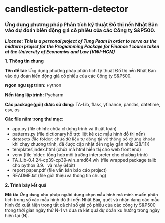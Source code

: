 # candlestick-pattern-detector

### Ứng dụng phương pháp Phân tích kỹ thuật Đồ thị nến Nhật Bản vào dự đoán biến động giá cổ phiếu của các Công ty S&P500.

**_License: This is a personal project of Tung Pham in order to serve as the midterm project for the Programming Package for Finance 1 course taken at the University of Economics and Law (VNU-HCM)_** 

**1. Thông tin chung**

**Tên đề tài:** Ứng dụng phương pháp phân tích kỹ thuật Đồ thị nến Nhật Bản vào dự đoán biến động giá cổ phiếu của các Công ty S&P500.

**Ngôn ngữ lập trình:** Python

**Nền tảng lập trình:** Pycharm

**Các package (gói) được sử dụng:** TA-Lib, flask, yfinance, pandas, datetime, csv, os

**Các file nằm trong thư mục:**
  + app.py (file chính: chứa chương trình và thuật toán)
  + patterns.py (file dictionary hỗ trợ: liệt kê các mẫu hình đồ thị nến)
  + datasets (file folder: chứa dữ liệu tự động tải về thông số chứng khoán khi chạy chương trình, đã được cập nhật đến ngày gần nhất (28/11))
  + templates\index.html (chứa mã html hiển thị cho web front end)
  + venv (file folder: tổng hợp môi trường interpreter cho chương trình)
  + TA_Lib-0.4.24-cp39-cp39-win_amd64.whl (file wrapped package talib cho python 3.9._ và máy 64bit)
  + report paper.pdf (file văn bản báo cáo project)
  + README.txt (file giới thiệu và thông tin chung)

**2. Trình bày kết quả**

**Mô tả:** Ứng dụng cho phép người dung chọn mẫu hình mà mình muốn phân tích trong số các mẫu hình đồ thị nến Nhật Bản, quét và nhận dạng các mẫu hình đó xuất hiện trong tất cả chỉ số giá cổ phiếu của các công ty S&P500 trong thời gian ngày thứ N-1 và đưa ra kết quả dự đoán xu hướng trong ngày hiện tại (N).
